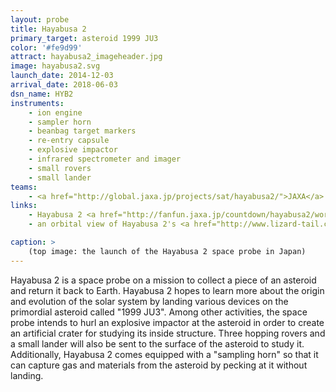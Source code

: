 ```yaml
---
layout: probe
title: Hayabusa 2
primary_target: asteroid 1999 JU3
color: '#fe9d99'
attract: hayabusa2_imageheader.jpg
image: hayabusa2.svg
launch_date: 2014-12-03
arrival_date: 2018-06-03
dsn_name: HYB2
instruments:
    - ion engine
    - sampler horn
    - beanbag target markers
    - re-entry capsule
    - explosive impactor
    - infrared spectrometer and imager
    - small rovers
    - small lander
teams:
    - <a href="http://global.jaxa.jp/projects/sat/hayabusa2/">JAXA</a>
links:
    - Hayabusa 2 <a href="http://fanfun.jaxa.jp/countdown/hayabusa2/works.html">fan art</a>
    - an orbital view of Hayabusa 2's <a href="http://www.lizard-tail.com/isana/hayabusa2/">current position</a> in space

caption: >
    (top image: the launch of the Hayabusa 2 space probe in Japan)
---
```

Hayabusa 2 is a space probe on a mission to collect a piece of an asteroid and return it back to Earth. Hayabusa 2 hopes to learn more about the origin and evolution of the solar system by landing various devices on the primordial asteroid called "1999 JU3". Among other activities, the space probe intends to hurl an explosive impactor at the asteroid in order to create an artificial crater for studying its inside structure. Three hopping rovers and a small lander will also be sent to the surface of the asteroid to study it. Additionally, Hayabusa 2 comes equipped with a "sampling horn" so that it can capture gas and materials from the asteroid by pecking at it without landing.



